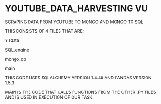 # YOUTUBE_DATA_HARVESTING VU
 SCRAPING DATA FROM YOUTUBE TO MONGO AND MONGO TO SQL

THIS CONSISTS OF 4 FILES THAT ARE:

YTdata

SQL_engine

mongo_op

main

THIS CODE USES SQLALCHEMY VERSION 1.4.48 AND PANDAS VERSION 1.5.3

MAIN IS THE CODE THAT CALLS FUNCTIONS FROM THE OTHER .PY FILES AND IS USED IN EXECUTION OF OUR TASK.

